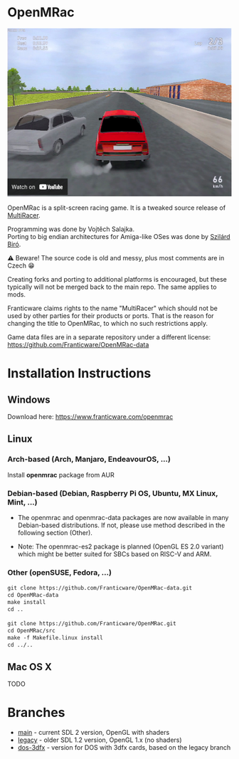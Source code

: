 # OpenMRac

[![OpenMRac youtube video](media/openmrac-yt.jpg)](https://youtu.be/r3hLTo5Nu1g)

OpenMRac is a split-screen racing game. It is a tweaked source release of [MultiRacer](https://www.franticware.com/multiracer).

Programming was done by Vojtěch Salajka.  
Porting to big endian architectures for Amiga-like OSes was done by [Szilárd Biró](https://github.com/BSzili).

⚠️ Beware! The source code is old and messy, plus most comments are in Czech 😁

Creating forks and porting to additional platforms is encouraged, but these typically will not be merged back to the main repo. The same applies to mods.

Franticware claims rights to the name "MultiRacer" which should not be used by other parties for their products or ports. That is the reason for changing the title to OpenMRac, to which no such restrictions apply.

Game data files are in a separate repository under a different license: https://github.com/Franticware/OpenMRac-data

# Installation Instructions

## Windows

Download here: https://www.franticware.com/openmrac

## Linux

### Arch-based (Arch, Manjaro, EndeavourOS, ...)

Install **openmrac** package from AUR

### Debian-based (Debian, Raspberry Pi OS, Ubuntu, MX Linux, Mint, ...)

* The openmrac and openmrac-data packages are now available in many Debian-based distributions. If not, please use method described in the following section (Other).

* Note: The openmrac-es2 package is planned (OpenGL ES 2.0 variant) which might be better suited for SBCs based on RISC-V and ARM.

### Other (openSUSE, Fedora, ...)

```
git clone https://github.com/Franticware/OpenMRac-data.git
cd OpenMRac-data
make install
cd ..

git clone https://github.com/Franticware/OpenMRac.git
cd OpenMRac/src
make -f Makefile.linux install
cd ../..
```

## Mac OS X
TODO

# Branches

* [main](https://github.com/Franticware/OpenMRac/tree/main) - current SDL 2 version, OpenGL with shaders
* [legacy](https://github.com/Franticware/OpenMRac/tree/legacy) - older SDL 1.2 version, OpenGL 1.x (no shaders)
* [dos-3dfx](https://github.com/Franticware/OpenMRac/tree/dos-3dfx) - version for DOS with 3dfx cards, based on the legacy branch

